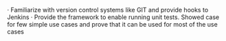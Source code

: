 ·  Familiarize with version control systems like GIT and provide hooks to Jenkins 
·  Provide the framework to enable running unit tests. Showed case for few simple use cases and prove that it can be used for most of the use cases 

